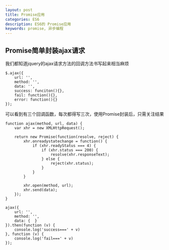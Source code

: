 ```yaml
---
layout: post
title: Promise应用
categories: ES6
description: ES6的 Promise应用
keywords: promise, 异步编程
---
```


## Promise简单封装ajax请求

我们都知道jquery的ajax请求方法的回调方法书写起来相当麻烦
    
    $.ajax({
        url: '',
        method: '',
        data: '',
        success: funciton(){},
        fail: function(){},
        error: function(){}
    });

可以看到有三个回调函数，每次都得写三次，使用Promise封装后，只需关注结果

    function ajax(method, url, data) {
        var xhr = new XMLHttpRequest();

        return new Promise(function(resolve, reject) {
            xhr.onreadystatechange = function() {
                if (xhr.readyStatus === 4) {
                    if (xhr.status === 200) {
                        resolve(xhr.responseText);
                    } else {
                        reject(xhr.status);
                    }
                }
            }

            xhr.open(method, url);
            xhr.send(data);
        });
    }

    ajax({
        url: '',
        method: '',
        data: {  }
    }).then(function (v) {
        console.log('success===' + v)
    }, function (v) {
        console.log('fail===' + v)
    });